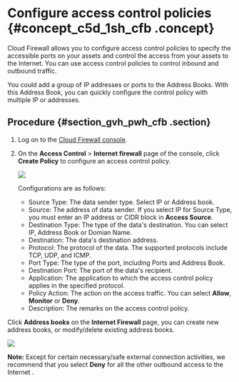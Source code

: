 # Configure access control policies {#concept_c5d_1sh_cfb .concept}

Cloud Firewall allows you to configure access control policies to specify the accessible ports on your assets and control the access from your assets to the Internet. You can use access control policies to control inbound and outbound traffic.

You could add a group of IP addresses or ports to the Address Books. With this Address Book, you can quickly configure the control policy with multiple IP or addresses.

## Procedure {#section_gvh_pwh_cfb .section}

1.  Log on to the [Cloud Firewall console](https://yundun.console.aliyun.com/?p=cfwnext#/overview).
2.  On the **Access Control** \> **Internet firewall** page of the console, click **Create Policy** to configure an access control policy.

    ![](http://static-aliyun-doc.oss-cn-hangzhou.aliyuncs.com/assets/img/21211/155639177537813_en-US.png)

    Configurations are as follows:

    -   Source Type: The data sender type. Select IP or Address book.
    -   Source: The address of data sender. If you select IP for Source Type, you must enter an IP address or CIDR block in **Access Source**.
    -   Destination Type: The type of the data's destination. You can select IP, Address Book or Domian Name.
    -   Destination: The data's destination address.
    -   Protocol: The protocol of the data. The supported protocols include TCP, UDP, and ICMP.
    -   Port Type: The type of the port, including Ports and Address Book.
    -   Destination Port: The port of the data's recipient.
    -   Application: The application to which the access control policy applies in the specified protocol.
    -   Policy Action: The action on the access traffic. You can select **Allow**, **Monitor** or **Deny**.
    -   Description: The remarks on the access control policy.

Click **Address books** on the **Internet Firewall** page, you can create new address books, or modify/delete existing address books.

![](http://static-aliyun-doc.oss-cn-hangzhou.aliyuncs.com/assets/img/21211/155639177545653_en-US.png)

**Note:** Except for certain necessary/safe external connection activities, we recommend that you select **Deny** for all the other outbound access to the Internet .

